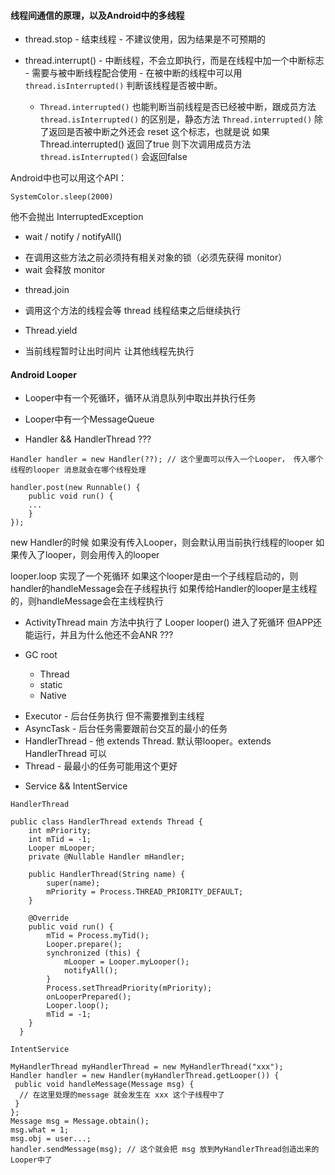 #### 线程间通信的原理，以及Android中的多线程

* thread.stop - 结束线程 - 不建议使用，因为结果是不可预期的
* thread.interrupt() - 中断线程，不会立即执行，而是在线程中加一个中断标志 - 需要与被中断线程配合使用 - 在被中断的线程中可以用 `thread.isInterrupted()` 判断该线程是否被中断。

	- `Thread.interrupted()` 也能判断当前线程是否已经被中断，跟成员方法 `thread.isInterrupted()` 的区别是，静态方法 `Thread.interrupted()` 除了返回是否被中断之外还会 reset 这个标志，也就是说 如果 Thread.interrupted() 返回了true 则下次调用成员方法 `thread.isInterrupted()` 会返回false


Android中也可以用这个API：
```
SystemColor.sleep(2000)
```
他不会抛出 InterruptedException


	
* wait / notify / notifyAll()
- 在调用这些方法之前必须持有相关对象的锁（必须先获得 monitor）
- wait 会释放 monitor

* thread.join
- 调用这个方法的线程会等 thread 线程结束之后继续执行

* Thread.yield
- 当前线程暂时让出时间片 让其他线程先执行



#### Android Looper

* Looper中有一个死循环，循环从消息队列中取出并执行任务
- Looper中有一个MessageQueue

* Handler && HandlerThread ???

```
Handler handler = new Handler(??); // 这个里面可以传入一个Looper， 传入哪个线程的looper 消息就会在哪个线程处理

handler.post(new Runnable() {
	public void run() {
	...
	}
});
```

new Handler的时候
如果没有传入Looper，则会默认用当前执行线程的looper
如果传入了looper，则会用传入的looper

looper.loop 实现了一个死循环
如果这个looper是由一个子线程启动的，则handler的handleMessage会在子线程执行
如果传给Handler的looper是主线程的，则handleMessage会在主线程执行

* ActivityThread main 方法中执行了 Looper looper() 进入了死循环 但APP还能运行，并且为什么他还不会ANR ???


* GC root
	- Thread
	- static
	- Native

	

- Executor - 后台任务执行 但不需要推到主线程
- AsyncTask - 后台任务需要跟前台交互的最小的任务
- HandlerThread - 他 extends Thread. 默认带looper。extends HandlerThread 可以
- Thread - 最最小的任务可能用这个更好

* Service && IntentService



`HandlerThread`
```
public class HandlerThread extends Thread {
    int mPriority;
    int mTid = -1;
    Looper mLooper;
    private @Nullable Handler mHandler;

    public HandlerThread(String name) {
        super(name);
        mPriority = Process.THREAD_PRIORITY_DEFAULT;
    }
    
    @Override
    public void run() {
        mTid = Process.myTid();
        Looper.prepare();
        synchronized (this) {
            mLooper = Looper.myLooper();
            notifyAll();
        }
        Process.setThreadPriority(mPriority);
        onLooperPrepared();
        Looper.loop();
        mTid = -1;
    }
  }
```

`IntentService`
```
MyHandlerThread myHandlerThread = new MyHandlerThread("xxx");
Handler handler = new Handler(myHandlerThread.getLooper()) {
 public void handleMessage(Message msg) {
  // 在这里处理的message 就会发生在 xxx 这个子线程中了
 }
};
Message msg = Message.obtain();
msg.what = 1;
msg.obj = user...;
handler.sendMessage(msg); // 这个就会把 msg 放到MyHandlerThread创造出来的Looper中了
```



